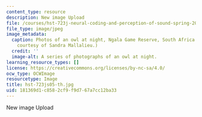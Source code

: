 ```yaml
---
content_type: resource
description: New image Upload
file: /courses/hst-723j-neural-coding-and-perception-of-sound-spring-2005/181369d1c8582cf9f9d767a7cc12ba33_hst-723js05-th.jpg
file_type: image/jpeg
image_metadata:
  caption: Photos of an owl at night, Ngala Game Reserve, South Africa. (Photograph
    courtesy of Sandra Mallalieu.)
  credit: ''
  image-alt: A series of photographs of an owl at night.
learning_resource_types: []
license: https://creativecommons.org/licenses/by-nc-sa/4.0/
ocw_type: OCWImage
resourcetype: Image
title: hst-723js05-th.jpg
uid: 181369d1-c858-2cf9-f9d7-67a7cc12ba33
---
```

New image Upload